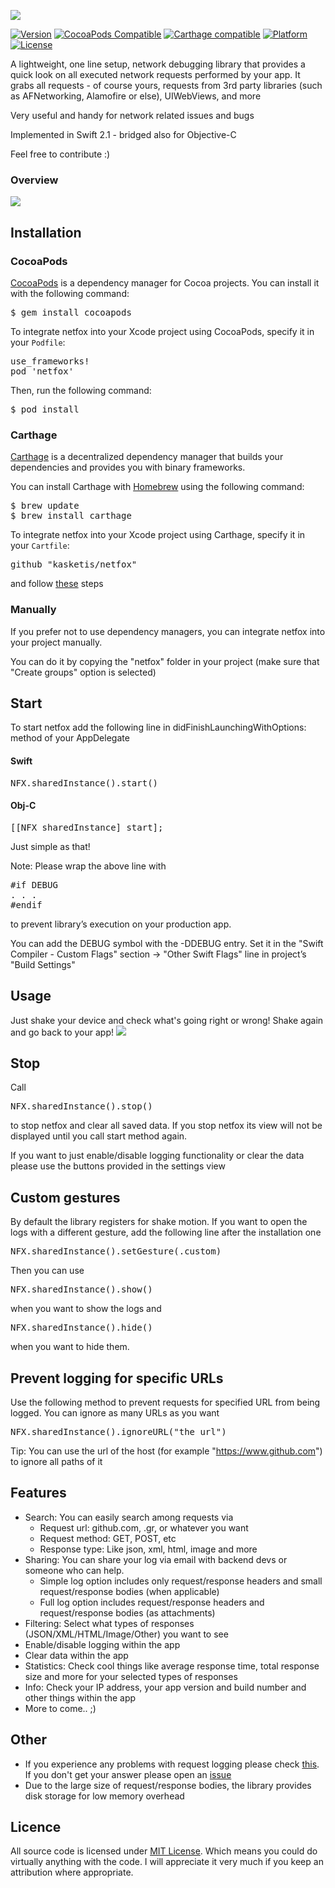 ![](https://raw.githubusercontent.com/kasketis/netfox/master/assets/netfox_logo.png)

[![Version](https://img.shields.io/badge/version-1.7.2-green.svg?style=flat-square)]()
[![CocoaPods Compatible](https://img.shields.io/cocoapods/v/netfox.svg?style=flat-square)](https://github.com/cocoapods/cocoapods)
[![Carthage compatible](https://img.shields.io/badge/carthage-compatible-4BC51D.svg?style=flat-square)](https://github.com/Carthage/Carthage)
[![Platform](https://img.shields.io/cocoapods/p/netfox.svg?style=flat-square)](http://cocoadocs.org/docsets/netfox)
[![License](https://img.shields.io/badge/license-MIT-orange.svg?style=flat-square)](https://opensource.org/licenses/MIT)

A lightweight, one line setup, network debugging library that provides a quick look on all executed network requests performed by your app.
It grabs all requests - of course yours, requests from 3rd party libraries (such as AFNetworking, Alamofire or else), UIWebViews, and more

Very useful and handy for network related issues and bugs

Implemented in Swift 2.1 - bridged also for Objective-C

Feel free to contribute :)

### Overview
![](https://raw.githubusercontent.com/kasketis/netfox/master/assets/overview1_5_3.gif)

## Installation

### CocoaPods

[CocoaPods](http://cocoapods.org) is a dependency manager for Cocoa projects. You can install it with the following command:

<pre>
$ gem install cocoapods
</pre>

To integrate netfox into your Xcode project using CocoaPods, specify it in your `Podfile`:

<pre>
use_frameworks!
pod 'netfox'
</pre>

Then, run the following command:

<pre>
$ pod install
</pre>

### Carthage

[Carthage](https://github.com/Carthage/Carthage) is a decentralized dependency manager that builds your dependencies and provides you with binary frameworks.

You can install Carthage with [Homebrew](http://brew.sh/) using the following command:

<pre>
$ brew update
$ brew install carthage
</pre>

To integrate netfox into your Xcode project using Carthage, specify it in your `Cartfile`:

<pre>
github "kasketis/netfox"
</pre>

and follow [these](https://github.com/Carthage/Carthage#if-youre-building-for-ios) steps


### Manually

If you prefer not to use dependency managers, you can integrate netfox into your project manually.

You can do it by copying the "netfox" folder in your project (make sure that "Create groups" option is selected)

## Start

To start netfox add the following line in didFinishLaunchingWithOptions: method of your AppDelegate

#### Swift
<pre>
NFX.sharedInstance().start()
</pre>

#### Obj-C
<pre>
[[NFX sharedInstance] start];
</pre>

Just simple as that!

Note: Please wrap the above line with
<pre>
#if DEBUG
. . .
#endif
</pre>
to prevent library’s execution on your production app.

You can add the DEBUG symbol with the -DDEBUG entry. Set it in the "Swift Compiler - Custom Flags" section -> "Other Swift Flags" line in project’s "Build Settings"

## Usage 

Just shake your device and check what's going right or wrong! 
Shake again and go back to your app!
![](https://raw.githubusercontent.com/kasketis/netfox/master/assets/shake.png)

## Stop

Call
<pre>
NFX.sharedInstance().stop()
</pre>
to stop netfox and clear all saved data. 
If you stop netfox its view will not be displayed until you call start method again. 

If you want to just enable/disable logging functionality or clear the data please use the buttons provided in the settings view

## Custom gestures

By default the library registers for shake motion. If you want to open the logs with a different gesture, add the following line after the installation one
<pre>
NFX.sharedInstance().setGesture(.custom)
</pre>
Then you can use
<pre>
NFX.sharedInstance().show()
</pre>
when you want to show the logs and
<pre>
NFX.sharedInstance().hide()
</pre>
when you want to hide them.

## Prevent logging for specific URLs

Use the following method to prevent requests for specified URL from being logged. You can ignore as many URLs as you want
<pre>
NFX.sharedInstance().ignoreURL("the_url")
</pre>
Tip: You can use the url of the host (for example "https://www.github.com") to ignore all paths of it 

## Features

- Search: You can easily search among requests via
	- Request url: github.com, .gr, or whatever you want
	- Request method: GET, POST, etc
	- Response type: Like json, xml, html, image and more 
- Sharing: You can share your log via email with backend devs or someone who can help.
	- Simple log option includes only request/response headers and small request/response bodies (when applicable)
	- Full log option includes request/response headers and request/response bodies (as attachments)
- Filtering: Select what types of responses (JSON/XML/HTML/Image/Other) you want to see
- Enable/disable logging within the app
- Clear data within the app
- Statistics: Check cool things like average response time, total response size and more for your selected types of responses
- Info: Check your IP address, your app version and build number and other things within the app
- More to come.. ;)

## Other

- If you experience any problems with request logging please check [this](https://github.com/kasketis/netfox/blob/master/Workarounds.md). If you don't get your answer please open an [issue](https://github.com/kasketis/netfox/issues)
- Due to the large size of request/response bodies, the library provides disk storage for low memory overhead

## Licence

All source code is licensed under [MIT License](https://github.com/kasketis/netfox/blob/master/LICENSE). Which means you could do virtually anything with the code. I will appreciate it very much if you keep an attribution where appropriate.

